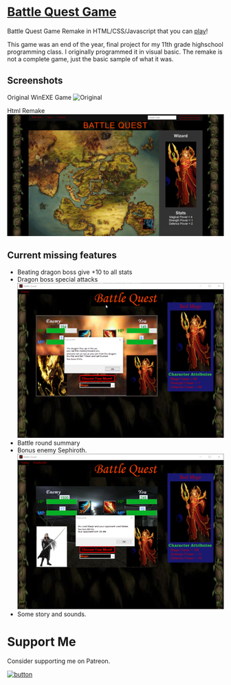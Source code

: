# [Battle Quest Game](https://deniszholob.github.io/Battle-Quest)
Battle Quest Game Remake in HTML/CSS/Javascript that you can [play](https://deniszholob.github.io/Battle-Quest)!

This game was an end of the year, final project for my 11th grade highschool programming class. I originally programmed it in visual basic. The remake is not a complete game, just the basic sample of what it was.


## Screenshots

Original WinEXE Game
![Original](screenshots/battle-quest-original.png)

Html Remake
![HTML Remake](screenshots/battle-quest.png)

## Current missing features
* Beating dragon boss give +10 to all stats
* Dragon boss special attacks
![Dragon](screenshots/battle-quest-original-dragon-special.png)
* Battle round summary
* Bonus enemy Sephiroth.
![Sephiroth](screenshots/battle-quest-original-sephiroth.png)
* Some story and sounds.

# Support Me
Consider supporting me on Patreon.

[![button](https://c5.patreon.com/external/logo/become_a_patron_button@2x.png)](https://www.patreon.com/deniszholob)
